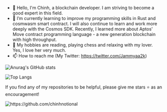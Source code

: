 - 👋 Hello, I'm Chinh, a blockchain developer. I am striving to become a good expert in this field.
- 🌱 I’m currently learning to improve my programming skills in Rust and cosmwasm smart contract. I will also continue to learn and work more deeply with the Cosmos SDK. Recently, I learned more about Aptos' Move contract programming language - a new generation blockchain with high throughput.
- 💞️ My hobbies are reading, playing chess and relaxing with my lover. Yes, I love her very much.
- 📫 How to reach me (My Twitter: https://twitter.com/Jammyaa2k)


![Anurag's GitHub stats](https://github-readme-stats.vercel.app/api?username=Jammyaa&count_private=true)

![Top Langs](https://github-readme-stats.vercel.app/api/top-langs/?username=Jammyaa&layout=compact)

If you find any of my repositories to be helpful, please give me stars ⭐ as an encouragement!

<img src="https://komarev.com/ghpvc/?username=chinhnotional" alt="https://github.com/chinhnotional" />
<!---
chinhnotional/chinhnotional is a ✨ special ✨ repository because its `README.md` (this file) appears on your GitHub profile.
You can click the Preview link to take a look at your changes.
--->

